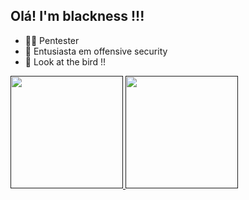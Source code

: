 ## Olá! I'm blackness !!!

- 👨‍💻 Pentester
- 🖤 Entusiasta em offensive security
- 👻 Look at the bird !!

<div>
  <a href="">
  <img height="180em" src="https://github-readme-stats.vercel.app/api?username=blackness&show_icons=true&theme=radical">
  <img height="180em" src="https://github-readme-stats.vercel.app/api?username=anuraghazra&show_icons=true&theme=radical">
</div>
